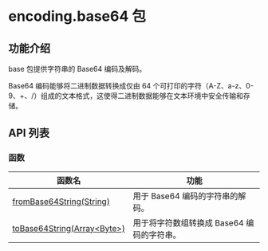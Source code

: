 # encoding.base64 包

## 功能介绍

base 包提供字符串的 Base64 编码及解码。

Base64 编码能够将二进制数据转换成仅由 64 个可打印的字符（A-Z、a-z、0-9、+、/）组成的文本格式，这使得二进制数据能够在文本环境中安全传输和存储。

## API 列表

### 函数

|              函数名          |           功能           |
| --------------------------- | ------------------------ |
| [fromBase64String(String)](./base64_package_api/base64_package_funcs.md#func-frombase64stringstring) | 用于 Base64 编码的字符串的解码。 |
| [toBase64String(Array\<Byte>)](./base64_package_api/base64_package_funcs.md#func-tobase64stringarraybyte) | 用于将字符数组转换成 Base64 编码的字符串。 |

